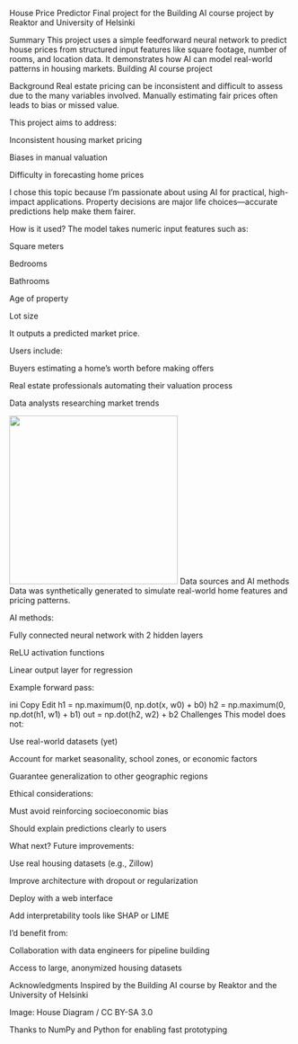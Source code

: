 House Price Predictor
Final project for the Building AI course project by Reaktor and University of Helsinki

Summary
This project uses a simple feedforward neural network to predict house prices from structured input features like square footage, number of rooms, and location data. It demonstrates how AI can model real-world patterns in housing markets. Building AI course project

Background
Real estate pricing can be inconsistent and difficult to assess due to the many variables involved. Manually estimating fair prices often leads to bias or missed value.

This project aims to address:

Inconsistent housing market pricing

Biases in manual valuation

Difficulty in forecasting home prices

I chose this topic because I’m passionate about using AI for practical, high-impact applications. Property decisions are major life choices—accurate predictions help make them fairer.

How is it used?
The model takes numeric input features such as:

Square meters

Bedrooms

Bathrooms

Age of property

Lot size

It outputs a predicted market price.

Users include:

Buyers estimating a home’s worth before making offers

Real estate professionals automating their valuation process

Data analysts researching market trends

<img src="https://upload.wikimedia.org/wikipedia/commons/a/ae/House_diagram.jpg" width="300">
Data sources and AI methods
Data was synthetically generated to simulate real-world home features and pricing patterns.

AI methods:

Fully connected neural network with 2 hidden layers

ReLU activation functions

Linear output layer for regression

Example forward pass:

ini
Copy
Edit
h1 = np.maximum(0, np.dot(x, w0) + b0)
h2 = np.maximum(0, np.dot(h1, w1) + b1)
out = np.dot(h2, w2) + b2
Challenges
This model does not:

Use real-world datasets (yet)

Account for market seasonality, school zones, or economic factors

Guarantee generalization to other geographic regions

Ethical considerations:

Must avoid reinforcing socioeconomic bias

Should explain predictions clearly to users

What next?
Future improvements:

Use real housing datasets (e.g., Zillow)

Improve architecture with dropout or regularization

Deploy with a web interface

Add interpretability tools like SHAP or LIME

I’d benefit from:

Collaboration with data engineers for pipeline building

Access to large, anonymized housing datasets

Acknowledgments
Inspired by the Building AI course by Reaktor and the University of Helsinki

Image: House Diagram / CC BY-SA 3.0

Thanks to NumPy and Python for enabling fast prototyping
